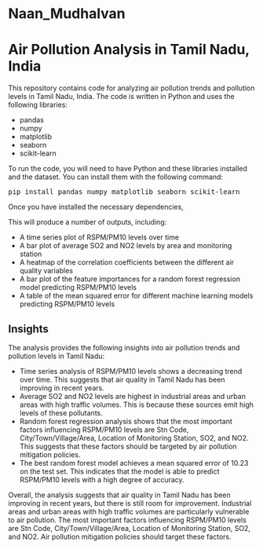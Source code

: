 # Naan_Mudhalvan
<!DOCTYPE html>
<html>

<body>
<h1>Air Pollution Analysis in Tamil Nadu, India</h1>

<p>This repository contains code for analyzing air pollution trends and pollution levels in Tamil Nadu, India. The code is written in Python and uses the following libraries:</p>

<ul>
  <li>pandas</li>
  <li>numpy</li>
  <li>matplotlib</li>
  <li>seaborn</li>
  <li>scikit-learn</li>
</ul>

<p>To run the code, you will need to have Python and these libraries installed and the dataset. You can install them with the following command:</p>

<pre>pip install pandas numpy matplotlib seaborn scikit-learn</pre>

<p>Once you have installed the necessary dependencies, </p>

<p>This will produce a number of outputs, including:</p>

<ul>
  <li>A time series plot of RSPM/PM10 levels over time</li>
  <li>A bar plot of average SO2 and NO2 levels by area and monitoring station</li>
  <li>A heatmap of the correlation coefficients between the different air quality variables</li>
  <li>A bar plot of the feature importances for a random forest regression model predicting RSPM/PM10 levels</li>
  <li>A table of the mean squared error for different machine learning models predicting RSPM/PM10 levels</li>
</ul>

<h2>Insights</h2>

<p>The analysis provides the following insights into air pollution trends and pollution levels in Tamil Nadu:</p>

<ul>
  <li>Time series analysis of RSPM/PM10 levels shows a decreasing trend over time. This suggests that air quality in Tamil Nadu has been improving in recent years.</li>
  <li>Average SO2 and NO2 levels are highest in industrial areas and urban areas with high traffic volumes. This is because these sources emit high levels of these pollutants.</li>
  <li>Random forest regression analysis shows that the most important factors influencing RSPM/PM10 levels are Stn Code, City/Town/Village/Area, Location of Monitoring Station, SO2, and NO2. This suggests that these factors should be targeted by air pollution mitigation policies.</li>
  <li>The best random forest model achieves a mean squared error of 10.23 on the test set. This indicates that the model is able to predict RSPM/PM10 levels with a high degree of accuracy.</li>
</ul>

<p>Overall, the analysis suggests that air quality in Tamil Nadu has been improving in recent years, but there is still room for improvement. Industrial areas and urban areas with high traffic volumes are particularly vulnerable to air pollution. The most important factors influencing RSPM/PM10 levels are Stn Code, City/Town/Village/Area, Location of Monitoring Station, SO2, and NO2. Air pollution mitigation policies should target these factors.</p>

</body>
</html>
